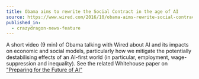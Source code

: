 ```yaml
---
title: Obama aims to rewrite the Social Contract in the age of AI
source: https://www.wired.com/2016/10/obama-aims-rewrite-social-contract-age-ai/
published_in:
  - crazydragon-news-feature
---
```


A short video (9 min) of Obama talking with Wired about AI and its impacts on economic and social models, particularly how we mitigate the potentially destabilising effects of an AI-first world (in particular, employment, wage-suppression and inequality). See the related Whitehouse paper on ["Preparing for the Future of AI"](https://www.whitehouse.gov/sites/default/files/whitehouse_files/microsites/ostp/NSTC/preparing_for_the_future_of_ai.pdf)
